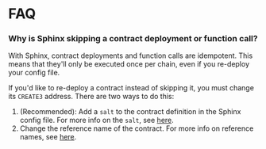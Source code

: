 # FAQ

### Why is Sphinx skipping a contract deployment or function call?

With Sphinx, contract deployments and function calls are idempotent. This means that they'll only be executed once per chain, even if you re-deploy your config file.

If you'd like to re-deploy a contract instead of skipping it, you must change its `CREATE3` address. There are two ways to do this:
1. (Recommended): Add a `salt` to the contract definition in the Sphinx config file. For more info on the `salt`, see [here](https://github.com/sphinx-labs/sphinx/blob/develop/docs/config-file.md#contract-definitions).
2. Change the reference name of the contract. For more info on reference names, see [here](https://github.com/sphinx-labs/sphinx/blob/develop/docs/config-file.md#reference-names).
